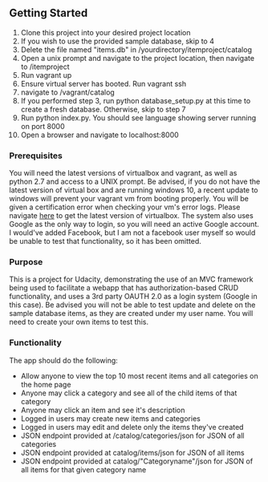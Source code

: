 ## Getting Started

1. Clone this project into your desired project location
2. If you wish to use the provided sample database, skip to 4
3. Delete the file named "items.db" in /yourdirectory/itemproject/catalog
4. Open a unix prompt and navigate to the project location, then navigate to /itemproject
3. Run vagrant up
4. Ensure virtual server has booted. Run vagrant ssh
5. navigate to /vagrant/catalog
6. If you performed step 3, run python database_setup.py at this time to create a fresh database. Otherwise, skip to step 7
7. Run python index.py. You should see language showing server running on port 8000
8. Open a browser and navigate to localhost:8000

### Prerequisites

You will need the latest versions of virtualbox and vagrant, as well as python 2.7 and access to a UNIX prompt. Be advised,
if you do not have the latest version of virtual box and are running windows 10, a recent update to windows will prevent your
vagrant vm from booting properly. You will be given a certification error when checking your vm's error logs. Please navigate 
[here](https://www.virtualbox.org/wiki/Downloads) to get the latest version of virtualbox. The system also uses Google as the only 
way to login, so you will need an active Google account. I would've added Facebook, but I am not a facebook user myself so would 
be unable to test that functionality, so it has been omitted.

### Purpose

This is a project for Udacity, demonstrating the use of an MVC framework being used to facilitate a webapp that has authorization-based 
CRUD functionality, and uses a 3rd party OAUTH 2.0 as a login system (Google in this case). Be advised you will not be able to test update and delete
on the sample database items, as they are created under my user name. You will need to create your own items to test this.

### Functionality

The app should do the following:

- Allow anyone to view the top 10 most recent items and all categories on the home page
- Anyone may click a category and see all of the child items of that category
- Anyone may click an item and see it's description
- Logged in users may create new items and categories
- Logged in users may edit and delete only the items they've created
- JSON endpoint provided at /catalog/categories/json for JSON of all categories
- JSON endpoint provided at catalog/items/json for JSON of all items
- JSON endpoint provided at catalog/"Categoryname"/json for JSON of all items for that given category name